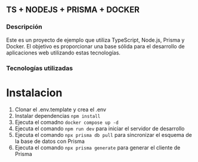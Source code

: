 ## TS + NODEJS + PRISMA + DOCKER

### Descripción

Este es un proyecto de ejemplo que utiliza TypeScript, Node.js, Prisma y Docker. El objetivo es proporcionar una base sólida para el desarrollo de aplicaciones web utilizando estas tecnologías.

### Tecnologías utilizadas

# Instalacion

1. Clonar el .env.template y crea el .env
2. Instalar dependencias `npm install`
3. Ejecuta el comadno `docker compose up -d`
4. Ejecuta el comando `npm run dev` para iniciar el servidor de desarrollo
5. Ejecuta el comando `npx prisma db pull` para sincronizar el esquema de la base de datos con Prisma
6. Ejecuta el comando `npx prisma generate` para generar el cliente de Prisma
